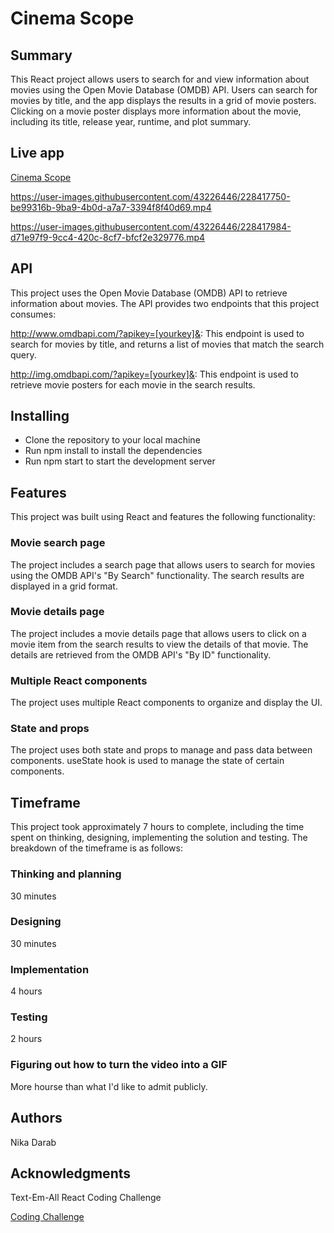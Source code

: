 # Cinema Scope

## Summary

This React project allows users to search for and view information about movies using the Open Movie Database (OMDB) API. Users can search for movies by title, and the app displays the results in a grid of movie posters. Clicking on a movie poster displays more information about the movie, including its title, release year, runtime, and plot summary.

## Live app

[Cinema Scope](https://cinemascope.netlify.app/) 

https://user-images.githubusercontent.com/43226446/228417750-be99316b-9ba9-4b0d-a7a7-3394f8f40d69.mp4

https://user-images.githubusercontent.com/43226446/228417984-d71e97f9-9cc4-420c-8cf7-bfcf2e329776.mp4


## API

This project uses the Open Movie Database (OMDB) API to retrieve information about movies. The API provides two endpoints that this project consumes:

http://www.omdbapi.com/?apikey=[yourkey]&: This endpoint is used to search for movies by title, and returns a list of movies that match the search query.


http://img.omdbapi.com/?apikey=[yourkey]&: This endpoint is used to retrieve movie posters for each movie in the search results.

## Installing

- Clone the repository to your local machine
- Run npm install to install the dependencies
- Run npm start to start the development server

## Features

This project was built using React and features the following functionality:

### Movie search page

The project includes a search page that allows users to search for movies using the OMDB API's "By Search" functionality. The search results are displayed in a grid format.

### Movie details page

The project includes a movie details page that allows users to click on a movie item from the search results to view the details of that movie. The details are retrieved from the OMDB API's "By ID" functionality.

### Multiple React components

The project uses multiple React components to organize and display the UI.

### State and props

The project uses both state and props to manage and pass data between components. useState hook is used to manage the state of certain components.

## Timeframe

This project took approximately 7 hours to complete, including the time spent on thinking, designing, implementing the solution and testing. The breakdown of the timeframe is as follows:

### Thinking and planning

30 minutes

### Designing

30 minutes

### Implementation

4 hours

### Testing

2 hours

### Figuring out how to turn the video into a GIF

More hourse than what I'd like to admit publicly.



## Authors

Nika Darab

## Acknowledgments

Text-Em-All React Coding Challenge

[Coding Challenge](https://github.com/callemall/tea-react-challenge#text-em-all-react-coding-challenge)
